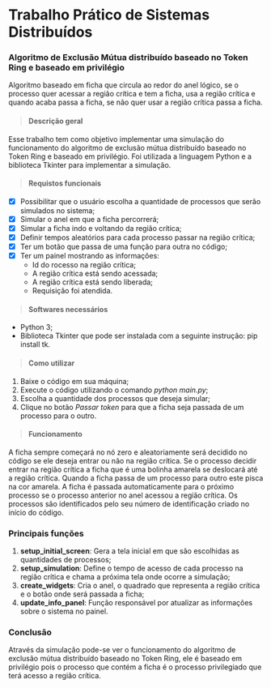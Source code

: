 <h1>Trabalho Prático de Sistemas Distribuídos</h1>

### Algoritmo de Exclusão Mútua distribuído baseado no Token Ring e baseado em privilégio
Algoritmo baseado em ficha que circula ao redor do anel lógico, se o processo quer acessar a região crítica e tem a ficha, usa a região crítica e quando acaba passa a ficha, se não quer usar a região crítica passa a ficha.

> #### Descrição geral 
Esse trabalho tem como objetivo implementar uma simulação do funcionamento do algoritmo de exclusão mútua distribuído baseado no Token Ring e baseado em privilégio. Foi utilizada a linguagem Python e a biblioteca Tkinter para implementar a simulação.

> ####  Requistos funcionais
- [x] Possibilitar que o usuário escolha a quantidade de processos que serão simulados no sistema;
- [x] Simular o anel em que a ficha percorrerá;
- [x] Simular a ficha indo e voltando da região crítica;
- [x] Definir tempos aleatórios para cada processo passar na região crítica;
- [x] Ter um botão que passa de uma função para outra no código;
- [x] Ter um painel mostrando as informações:
  * Id do rocesso na região crítica;
  * A região crítica está sendo acessada;
  * A região crítica está sendo liberada;
  * Requisição foi atendida.
     
> ####  Softwares necessários
  - Python 3;
  - Biblioteca Tkinter que pode ser instalada com a seguinte instrução: pip install tk.

> ####  Como utilizar
  1. Baixe o código em sua máquina;
  2. Execute o código utilizando o comando _python main.py_;
  3. Escolha a quantidade dos processos que deseja simular;
  4. Clique no botão _Passar token_ para que a ficha seja passada de um processo para o outro.


> ####  Funcionamento
A ficha sempre começará no nó zero e aleatoriamente será decidido no código se ele deseja entrar ou não na região crítica. Se o processo decidir entrar na região crítica a ficha que é uma bolinha amarela se deslocará até a região crítica. Quando a ficha passa de um processo para outro este pisca na cor amarela. A ficha é passada automaticamente para o próximo processo se o processo anterior no anel acessou a região crítica. Os processos são identificados pelo seu número de identificação criado no início do código.

### Principais funções
1. **setup_initial_screen**: Gera a tela inicial em que são escolhidas as quantidades de processos;
2. **setup_simulation**: Define o tempo de acesso de cada processo na região crítica e chama a próxima tela onde ocorre a simulação;
3. **create_widgets**: Cria o anel, o quadrado que representa a região crítica e o botão onde será passada a ficha;
4. **update_info_panel**: Função responsável por atualizar as informações sobre o sistema no painel.

### Conclusão
Através da simulação pode-se ver o funcionamento do algoritmo de exclusão mútua distribuído baseado no Token Ring, ele é baseado em privilégio pois o processo que contém a ficha é o processo privilegiado que terá acesso a região crítica.
